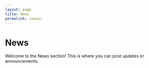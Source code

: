 ```yaml
---
layout: page
title: News
permalink: /news/
---
```


# News

Welcome to the News section! This is where you can post updates or announcements.

